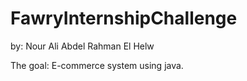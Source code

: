 # FawryInternshipChallenge
by: Nour Ali Abdel Rahman El Helw

The goal: E-commerce system using java.
